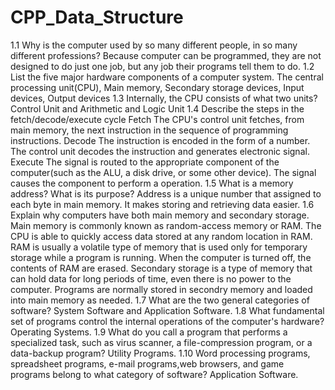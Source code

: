 # CPP_Data_Structure
1.1  Why is the computer used by so many different people, in so many different professions?
     Because computer can be programmed, they are not designed to do just one job, but any job their programs tell them to do.
1.2  List the five major hardware components of a computer system.
     The central processing unit(CPU), Main memory, Secondary storage devices, Input devices, Output devices
1.3  Internally, the CPU consists of what two units?
     Control Unit and Arithmetic and Logic Unit
1.4  Describe the steps in the fetch/decode/execute cycle
     Fetch    The CPU's control unit fetches, from main memory, the next instruction in the sequence of programming instructions.
     Decode   The instruction is encoded in the form of a number. The control unit decodes the instruction and generates electronic signal.
     Execute  The signal is routed to the appropriate component of the computer(such as the ALU, a disk drive, or some other device). The signal causes the component to perform a operation.
1.5  What is a memory address? What is its purpose?
     Address is a unique number that assigned to each byte in main memory. It makes storing and retrieving data easier.
1.6  Explain why computers have both main memory and secondary storage.
     Main memory is commonly known as random-access memory or RAM. The CPU is able to quickly access data stored at any random location in RAM. RAM is usually a volatile type of memory that 
     is used only for temporary storage while a program is running. When the computer is turned off, the contents of RAM are erased.
     Secondary storage is a type of memory that can hold data for long periods of time, even there is no power to the computer. Programs are normally stored in secondry memory and loaded into
     main memory as needed.
1.7  What are the two general categories of software?
     System Software and Application Software.
1.8  What fundamental set of programs control the internal operations of the computer's hardware?
     Operating Systems.
1.9  What do you call a program that performs a specialized task, such as virus scanner, a file-compression program, or a data-backup program?
     Utility Programs.
1.10 Word processing programs, spreadsheet programs, e-mail programs,web browsers, and game programs belong to what category of software?
     Application Software.
